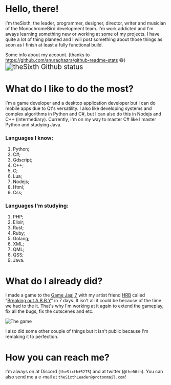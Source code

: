 # Hello, there!

I'm theSixth, the leader, programmer, designer, director, writer and musician of the MonochromeBird development team.
I'm work addicted and I'm aways learning something new or working at some of my projects. I have quite a lot of thing planned and I will post something about those things as soon as I finish at least a fully functional build.

Some info about my account. (thanks to https://github.com/anuraghazra/github-readme-stats 😄)
<img src="https://github-readme-stats.vercel.app/api?username=DevAlek&show_icons=true&theme=tokyonight" alt="theSixth Github status" style="zoom:150%;" />

# What do I like to do the most?

I'm a game developer and a desktop application developer but I can do mobile apps due to Qt's versatility.
I also like developing systems and complex algorithms in Python and C#, but I can also do this in Nodejs and C++ (intermediary). Currently, I'm on my way to master C# like I master Python and studying Java.

### Languages I know:

1. Python;
2. C#;
3. Gdscript;
4. C++;
5. C;
6. Lua;
7. Nodejs;
8. Html;
9. Css;

### Languages I'm studying:

1. PHP;
2. Elixir;
3. Rust;
4. Ruby;
5. Golang;
6. XML;
7. QML;
8. QSS;
9. Java.

# What do I already did?

I made a game to the [Game Jaaj 7](https://itch.io/jam/game-jaaj-7) with my artist friend [HRB](https://twitter.com/hrbartist) called “[Breaking out A.B.B.Y](https://monochromebird.itch.io/breaking-out-abby)” in 7 days.
It isn't all it could be because of the time we had to the it. That's why I'm working at it again to extend the gameplay, fix all the bugs, fix the cutscenes and etc.

![The game](https://img.itch.zone/aW1nLzgwMDU0NTUucG5n/315x250%23c/EPqDAf.png)



I also did some other couple of things but it isn't public because I'm remaking it to perfection.



# How you can reach me?

I'm always on at Discord (`theSixth#5275`) and at twitter (`@the06th`).
You can also send me a e-mail at `theSixthLeader@protonmail.com`!
